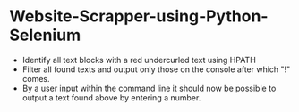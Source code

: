 # Website-Scrapper-using-Python-Selenium

- Identify all text blocks with a red undercurled text using HPATH
- Filter all found texts and output only those on the console after which "!" comes.
- By a user input within the command line it should now be possible to output a text found above by entering a number.
